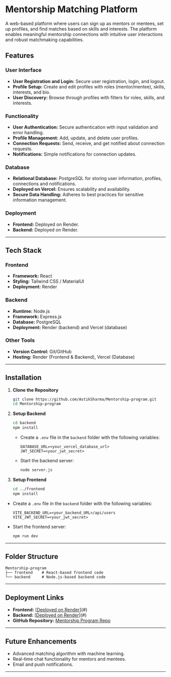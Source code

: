 # Mentorship Matching Platform

A web-based platform where users can sign up as mentors or mentees, set up profiles, and find matches based on skills and interests. The platform enables meaningful mentorship connections with intuitive user interactions and robust matchmaking capabilities.

## Features

### User Interface
- **User Registration and Login:** Secure user registration, login, and logout.
- **Profile Setup:** Create and edit profiles with roles (mentor/mentee), skills, interests, and bio.
- **User Discovery:** Browse through profiles with filters for roles, skills, and interests.

### Functionality
- **User Authentication:** Secure authentication with input validation and error handling.
- **Profile Management:** Add, update, and delete user profiles.
- **Connection Requests:** Send, receive, and get notified about connection requests.
- **Notifications:** Simple notifications for connection updates.

### Database
- **Relational Database:** PostgreSQL for storing user information, profiles, connections and notifications.
- **Deployed on Vercel:** Ensures scalability and availability.
- **Secure Data Handling:** Adheres to best practices for sensitive information management.

### Deployment
- **Frontend:** Deployed on Render.
- **Backend:** Deployed on Render.

---

## Tech Stack

### Frontend
- **Framework:** React
- **Styling:** Tailwind CSS / MaterialUI
- **Deployment:** Render

### Backend
- **Runtime:** Node.js
- **Framework:** Express.js
- **Database:** PostgreSQL
- **Deployment:** Render (backend) and Vercel (database)

### Other Tools
- **Version Control:** Git/GitHub
- **Hosting:** Render (Frontend & Backend), Vercel (Database)

---

## Installation

1. **Clone the Repository**
   ```bash
   git clone https://github.com/AstikSharma/Mentorship-program.git
   cd Mentorship-program
   ```

2. **Setup Backend**
   ```bash
   cd backend
   npm install
   ```

   - Create a `.env` file in the `backend` folder with the following variables:
     ```env
     DATABASE_URL=<your_vercel_database_url>
     JWT_SECRET=<your_jwt_secret>
     ```

   - Start the backend server:
     ```bash
     node server.js
     ```

3. **Setup Frontend**
   ```bash
   cd ../frontend
   npm install
   ```

  - Create a `.env` file in the `backend` folder with the following variables:
     ```env
     VITE_BACKEND_URL=<your_backend_URL>/api/users
     VITE_JWT_SECRET=<your_jwt_secret>  
     ```

   - Start the frontend server:
     ```bash
     npm run dev
     ```

---

## Folder Structure

```plaintext
Mentorship-program
├── frontend    # React-based frontend code
└── backend     # Node.js-based backend code
```

---


## Deployment Links

- **Frontend:** [[Deployed on Render](https://mentorship-program-1.onrender.com/)](#)
- **Backend:** [[Deployed on Render](https://mentorship-program-av9z.onrender.com/)](#)
- **GitHub Repository:** [Mentorship Program Repo](https://github.com/AstikSharma/Mentorship-program)

---

## Future Enhancements
- Advanced matching algorithm with machine learning.
- Real-time chat functionality for mentors and mentees.
- Email and push notifications.

---

